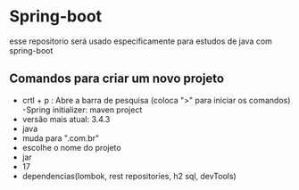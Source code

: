 # Spring-boot
esse repositorio será usado especificamente para estudos de java com spring-boot



## Comandos para criar um novo projeto

- crtl + p : Abre a barra de pesquisa (coloca ">" para iniciar os comandos)
-Spring initializer: maven project
- versão mais atual: 3.4.3
- java
- muda para ".com.br"
- escolhe o nome do projeto
- jar
- 17
- dependencias(lombok, rest repositories, h2 sql, devTools)
